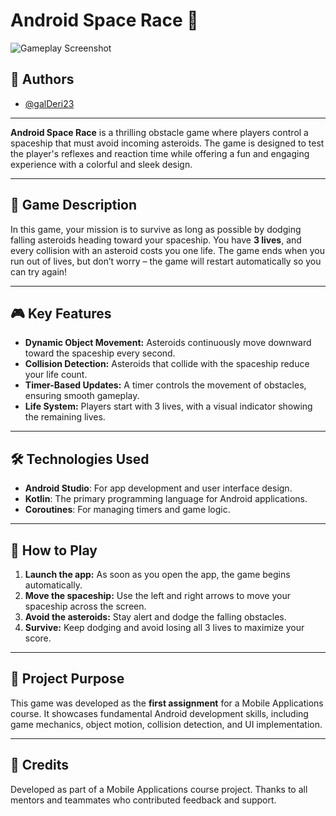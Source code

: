 # Android Space Race 🚀

![Gameplay Screenshot](./Screenshot_of_the_game.jpg)

## 👏 Authors
- [@galDeri23](https://github.com/galDeri23)

---

**Android Space Race** is a thrilling obstacle game where players control a spaceship that must avoid incoming asteroids. The game is designed to test the player's reflexes and reaction time while offering a fun and engaging experience with a colorful and sleek design.

---

## 📖 Game Description
In this game, your mission is to survive as long as possible by dodging falling asteroids heading toward your spaceship. You have **3 lives**, and every collision with an asteroid costs you one life. The game ends when you run out of lives, but don’t worry – the game will restart automatically so you can try again!

---

## 🎮 Key Features
- **Dynamic Object Movement:** Asteroids continuously move downward toward the spaceship every second.
- **Collision Detection:** Asteroids that collide with the spaceship reduce your life count.
- **Timer-Based Updates:** A timer controls the movement of obstacles, ensuring smooth gameplay.
- **Life System:** Players start with 3 lives, with a visual indicator showing the remaining lives.

---

## 🛠️ Technologies Used
- **Android Studio**: For app development and user interface design.
- **Kotlin**: The primary programming language for Android applications.
- **Coroutines**: For managing timers and game logic.

---

## 🚀 How to Play
1. **Launch the app:** As soon as you open the app, the game begins automatically.
2. **Move the spaceship:** Use the left and right arrows to move your spaceship across the screen.
3. **Avoid the asteroids:** Stay alert and dodge the falling obstacles.
4. **Survive:** Keep dodging and avoid losing all 3 lives to maximize your score.

---

## 🎯 Project Purpose
This game was developed as the **first assignment** for a Mobile Applications course. It showcases fundamental Android development skills, including game mechanics, object motion, collision detection, and UI implementation.

---


## 👏 Credits
Developed as part of a Mobile Applications course project. Thanks to all mentors and teammates who contributed feedback and support.

